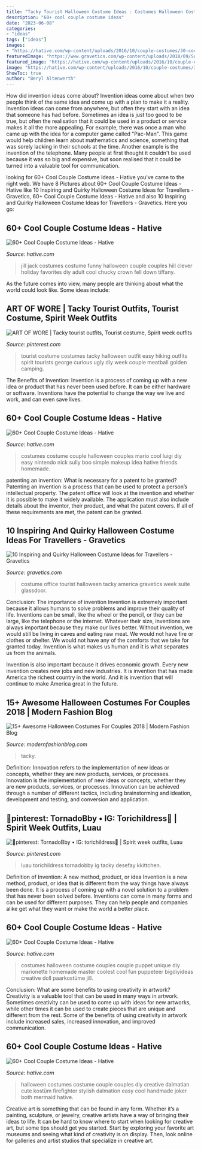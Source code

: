 ```yaml
---
title: "Tacky Tourist Halloween Costume Ideas : Costumes Halloween Costume Couples Couple Puppet Unique Diy Marionette Homemade Master Coolest Cool Fun Puppeteer Bigdiyideas Creative Doll Paarkostüme Jill"
description: "60+ cool couple costume ideas"
date: "2023-06-08"
categories:
- "ideas"
tags: ["ideas"]
images:
- "https://hative.com/wp-content/uploads/2016/10/couple-costumes/30-couple-costume-ideas.jpg"
featuredImage: "https://www.gravetics.com/wp-content/uploads/2018/09/SuiteAmerica-Office-Photos.jpg"
featured_image: "https://hative.com/wp-content/uploads/2016/10/couple-costumes/30-couple-costume-ideas.jpg"
image: "https://hative.com/wp-content/uploads/2016/10/couple-costumes/30-couple-costume-ideas.jpg"
ShowToc: true
author: "Beryl Altenwerth"
---
```



How did invention ideas come about?
Invention ideas come about when two people think of the same idea and come up with a plan to make it a reality. Invention ideas can come from anywhere, but often they start with an idea that someone has had before. Sometimes an idea is just too good to be true, but often the realisation that it could be used in a product or service makes it all the more appealing. For example, there was once a man who came up with the idea for a computer game called "Pac-Man". This game would help children learn about mathematics and science, something that was sorely lacking in their schools at the time. Another example is the invention of the telephone. Many people at first thought it couldn't be used because it was so big and expensive, but soon realised that it could be turned into a valuable tool for communication.

	

		
looking for 60+ Cool Couple Costume Ideas - Hative you've came to the right web. We have 8 Pictures about 60+ Cool Couple Costume Ideas - Hative like 10 Inspiring and Quirky Halloween Costume Ideas for Travellers - Gravetics, 60+ Cool Couple Costume Ideas - Hative and also 10 Inspiring and Quirky Halloween Costume Ideas for Travellers - Gravetics. Here you go:
		
    
## 60+ Cool Couple Costume Ideas - Hative

<img loading=lazy src="https://hative.com/wp-content/uploads/2016/10/couple-costumes/19-couple-costume-ideas-1.jpg" onerror="this.onerror=null;this.src='https://tse2.mm.bing.net/th?id=OIP.Q95b3_7qVZ3MOKJZUd2KlAHaJ1&amp;pid=15.1';" alt="60+ Cool Couple Costume Ideas - Hative">

_Source: hative.com_

>jill jack costumes costume funny halloween couple couples hill clever holiday favorites diy adult cool chucky crown fell down tiffany. 

	

As the future comes into view, many people are thinking about what the world could look like. Some ideas include: 

    
## ART OF WORE | Tacky Tourist Outfits, Tourist Costume, Spirit Week Outfits

<img loading=lazy src="https://i.pinimg.com/736x/b7/0b/f5/b70bf557606e357012e6a9ce6414d334--easy-costumes-costume-ideas.jpg" onerror="this.onerror=null;this.src='https://tse1.mm.bing.net/th?id=OIP.jhbL5m9sRR_yYCfwI56AkAHaJ4&amp;pid=15.1';" alt="ART OF WORE | Tacky tourist outfits, Tourist costume, Spirit week outfits">

_Source: pinterest.com_

>tourist costume costumes tacky halloween outfit easy hiking outfits spirit tourists george curious ugly diy week couple meatball golden camping. 

	

The Benefits of Invention:
Invention is a process of coming up with a new idea or product that has never been used before. It can be either hardware or software. Inventions have the potential to change the way we live and work, and can even save lives.

    
## 60+ Cool Couple Costume Ideas - Hative

<img loading=lazy src="https://hative.com/wp-content/uploads/2016/10/couple-costumes/28-couple-costume-ideas-1.jpg" onerror="this.onerror=null;this.src='https://tse1.mm.bing.net/th?id=OIP.e5V-Crr4F9YWCDdKCbGKogHaP2&amp;pid=15.1';" alt="60+ Cool Couple Costume Ideas - Hative">

_Source: hative.com_

>costumes costume couple halloween couples mario cool luigi diy easy nintendo nick sully boo simple makeup idea hative friends homemade. 

	

patenting an invention: What is necessary for a patent to be granted?
Patenting an invention is a process that can be used to protect a person’s intellectual property. The patent office will look at the invention and whether it is possible to make it widely available. The application must also include details about the inventor, their product, and what the patent covers. If all of these requirements are met, the patent can be granted.

    
## 10 Inspiring And Quirky Halloween Costume Ideas For Travellers - Gravetics

<img loading=lazy src="https://www.gravetics.com/wp-content/uploads/2018/09/SuiteAmerica-Office-Photos.jpg" onerror="this.onerror=null;this.src='https://tse4.mm.bing.net/th?id=OIP.07pwEQ2dCkkbsSVhboC18gHaJ4&amp;pid=15.1';" alt="10 Inspiring and Quirky Halloween Costume Ideas for Travellers - Gravetics">

_Source: gravetics.com_

>costume office tourist halloween tacky america gravetics week suite glassdoor. 

	

Conclusion: The importance of invention
Invention is extremely important because it allows humans to solve problems and improve their quality of life. Inventions can be small, like the wheel or the pencil, or they can be large, like the telephone or the internet. Whatever their size, inventions are always important because they make our lives better.
Without invention, we would still be living in caves and eating raw meat. We would not have fire or clothes or shelter. We would not have any of the comforts that we take for granted today. Invention is what makes us human and it is what separates us from the animals.

Invention is also important because it drives economic growth. Every new invention creates new jobs and new industries. It is invention that has made America the richest country in the world. And it is invention that will continue to make America great in the future.

    
## 15+ Awesome Halloween Costumes For Couples 2018 | Modern Fashion Blog

<img loading=lazy src="https://modernfashionblog.com/wp-content/uploads/2018/07/15-Awesome-Halloween-Costumes-For-Couples-2018-11.jpg" onerror="this.onerror=null;this.src='https://tse3.mm.bing.net/th?id=OIP.n7OxOvDN6fGBeRGRy-c7hQHaKC&amp;pid=15.1';" alt="15+ Awesome Halloween Costumes For Couples 2018 | Modern Fashion Blog">

_Source: modernfashionblog.com_

>tacky. 

	

Definition: Innovation refers to the implementation of new ideas or concepts, whether they are new products, services, or processes.
Innovation is the implementation of new ideas or concepts, whether they are new products, services, or processes. Innovation can be achieved through a number of different tactics, including brainstorming and ideation, development and testing, and conversion and application.

    
## 🦋pinterest: TornadoBby • IG: Torichildress🦋 | Spirit Week Outfits, Luau

<img loading=lazy src="https://i.pinimg.com/736x/2d/5e/d3/2d5ed335ffda462c07f8d298ff50d530.jpg" onerror="this.onerror=null;this.src='https://tse1.mm.bing.net/th?id=OIP.mDwYZHIxB-n0rvWxqAx6swHaNL&amp;pid=15.1';" alt="🦋pinterest: TornadoBby • IG: torichildress🦋 | Spirit week outfits, Luau">

_Source: pinterest.com_

>luau torichildress tornadobby ig tacky desefay kkittchen. 

	

Definition of Invention: A new method, product, or idea
Invention is a new method, product, or idea that is different from the way things have always been done. It is a process of coming up with a novel solution to a problem that has never been solved before. Inventions can come in many forms and can be used for different purposes. They can help people and companies alike get what they want or make the world a better place.

    
## 60+ Cool Couple Costume Ideas - Hative

<img loading=lazy src="https://hative.com/wp-content/uploads/2016/10/couple-costumes/18-couple-costume-ideas-1.jpg" onerror="this.onerror=null;this.src='https://tse2.mm.bing.net/th?id=OIP.W5hG2jbY7wK1gRAZMmyp1wHaNK&amp;pid=15.1';" alt="60+ Cool Couple Costume Ideas - Hative">

_Source: hative.com_

>costumes halloween costume couples couple puppet unique diy marionette homemade master coolest cool fun puppeteer bigdiyideas creative doll paarkostüme jill. 

	

Conclusion: What are some benefits to using creativity in artwork?
Creativity is a valuable tool that can be used in many ways in artwork. Sometimes creativity can be used to come up with ideas for new artworks, while other times it can be used to create pieces that are unique and different from the rest. Some of the benefits of using creativity in artwork include increased sales, increased innovation, and improved communication.

    
## 60+ Cool Couple Costume Ideas - Hative

<img loading=lazy src="https://hative.com/wp-content/uploads/2016/10/couple-costumes/30-couple-costume-ideas.jpg" onerror="this.onerror=null;this.src='https://tse1.mm.bing.net/th?id=OIP.fI4anpdbiFuW8qv80Tb6hQHaJQ&amp;pid=15.1';" alt="60+ Cool Couple Costume Ideas - Hative">

_Source: hative.com_

>halloween costumes costume couple couples diy creative dalmatian cute kostüm firefighter stylish dalmation easy cool handmade joker both mermaid hative. 

	

Creative art is something that can be found in any form. Whether it’s a painting, sculpture, or jewelry, creative artists have a way of bringing their ideas to life. It can be hard to know where to start when looking for creative art, but some tips should get you started. Start by exploring your favorite art museums and seeing what kind of creativity is on display. Then, look online for galleries and artist studios that specialize in creative art.

